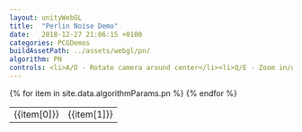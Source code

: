 ```yaml
---
layout: unityWebGL
title:  "Perlin Noise Demo"
date:   2018-12-27 21:06:15 +0100
categories: PCGDemos
buildAssetPath: ../assets/webgl/pn/
algorithm: PN
controls: <li>A/D - Rotate camera around center</li><li>Q/E - Zoom in/out</li>
---
```

<table>
{% for item in site.data.algorithmParams.pn %}
    <tr>
        <td style="max-width: 40%">{{item[0]}}</td> <td style="max-width: 40%">{{item[1]}}</td>  
    </tr>
{% endfor %}  
</table>
